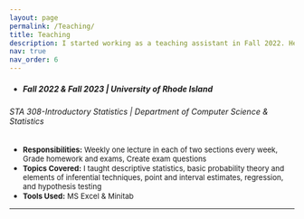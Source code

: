 ```yaml
---
layout: page
permalink: /Teaching/
title: Teaching
description: I started working as a teaching assistant in Fall 2022. Here's a brief description of my teaching experience 
nav: true
nav_order: 6
---
```


- ##### Fall 2022 & Fall 2023 | University of Rhode Island
###### STA 308-Introductory Statistics | Department of Computer Science & Statistics 
  
   - <font size="2"><strong>Responsibilities:</strong> Weekly one lecture in each of two sections every week, Grade homework and exams, Create exam questions</font> 
   - <font size="2"><strong>Topics Covered:</strong> I taught descriptive statistics, basic probability theory and elements of inferential techniques, point and interval estimates, regression, and hypothesis testing</font> 
   - <font size="2"><strong>Tools Used:</strong> MS Excel & Minitab</font> 
   --- 

   